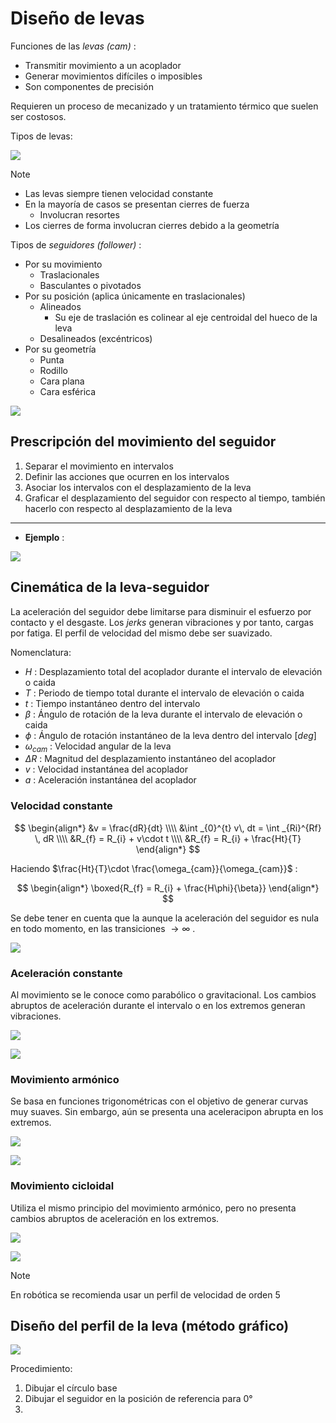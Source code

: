 # Diseño de levas

Funciones de las _levas (cam)_ :
- Transmitir movimiento a un acoplador
- Generar movimientos difíciles o imposibles
- Son componentes de precisión

Requieren un proceso de mecanizado y un tratamiento térmico que suelen ser costosos.

Tipos de levas:

![](attachments/Pasted%20image%2020230617094502.png)

>[!Note]
>- Las levas siempre tienen velocidad constante
>- En la mayoría de casos se presentan cierres de fuerza
>	- Involucran resortes
>- Los cierres de forma involucran cierres debido a la geometría

Tipos de _seguidores (follower)_ :
- Por su movimiento
	- Traslacionales
	- Basculantes o pivotados
- Por su posición (aplica únicamente en traslacionales)
	- Alineados
		- Su eje de traslación es colinear al eje centroidal del hueco de la leva
	- Desalineados (excéntricos)
- Por su geometría
	- Punta
	- Rodillo
	- Cara plana
	- Cara esférica

![](attachments/Pasted%20image%2020230617094759.png)


## Prescripción del movimiento del seguidor

1. Separar el movimiento en intervalos
2. Definir las acciones que ocurren en los intervalos
3. Asociar los intervalos con el desplazamiento de la leva
4. Graficar el desplazamiento del seguidor con respecto al tiempo, también hacerlo con respecto al desplazamiento de la leva

---

- __Ejemplo__ :

![](attachments/Pasted%20image%2020230617095833.png)


## Cinemática de la leva-seguidor

La aceleración del seguidor debe limitarse para disminuir el esfuerzo por contacto y el desgaste.
Los _jerks_ generan vibraciones y por tanto, cargas por fatiga.
El perfil de velocidad del mismo debe ser suavizado.

Nomenclatura:
- $H$ : Desplazamiento total del acoplador durante el intervalo de elevación o caida
- $T$ : Periodo de tiempo total durante el intervalo de elevación o caida
- $t$ : Tiempo instantáneo dentro del intervalo
- $\beta$ : Ángulo de rotación de la leva durante el intervalo de elevación o caida
- $\phi$ : Ángulo de rotación instantáneo de la leva dentro del intervalo $[deg]$
- $\omega_{cam}$ : Velocidad angular de la leva
- $\Delta R$ : Magnitud del desplazamiento instantáneo del acoplador
- $v$ : Velocidad instantánea del acoplador
- $a$ : Aceleración instantánea del acoplador


### Velocidad constante

$$
\begin{align*}
	&v = \frac{dR}{dt} \\\\
	&\int _{0}^{t} v\, dt = \int _{Ri}^{Rf} \, dR \\\\
	&R_{f} = R_{i} + v\cdot t \\\\
	&R_{f} = R_{i} + \frac{Ht}{T}
\end{align*}
$$

Haciendo $\frac{Ht}{T}\cdot \frac{\omega_{cam}}{\omega_{cam}}$ :

$$
\begin{align*}
	\boxed{R_{f} = R_{i} + \frac{H\phi}{\beta}}
\end{align*}
$$

Se debe tener en cuenta que la aunque la aceleración del seguidor es nula en todo momento, en las transiciones $\to \infty$ .

![](attachments/Pasted%20image%2020230617104025.png)


### Aceleración constante

Al movimiento se le conoce como parabólico o gravitacional.
Los cambios abruptos de aceleración durante el intervalo o en los extremos generan vibraciones.

![](attachments/Pasted%20image%2020230617104609.png)

![](attachments/Pasted%20image%2020230617104658.png)


### Movimiento armónico

Se basa en funciones trigonométricas con el objetivo de generar curvas muy suaves. Sin embargo, aún se presenta una aceleracipon abrupta en los extremos.

![](attachments/Pasted%20image%2020230617104859.png)

![](attachments/Pasted%20image%2020230617105010.png)


### Movimiento cicloidal

Utiliza el mismo principio del movimiento armónico, pero no presenta cambios abruptos de aceleración en los extremos.

![](attachments/Pasted%20image%2020230617105246.png)

![](attachments/Pasted%20image%2020230617105359.png)

>[!Note]
>En robótica se recomienda usar un perfil de velocidad de orden $5$


## Diseño del perfil de la leva (método gráfico)

![](attachments/Pasted%20image%2020230617110004.png)

Procedimiento:
1. Dibujar el círculo base
2. Dibujar el seguidor en la posición de referencia para $0°$
3. 